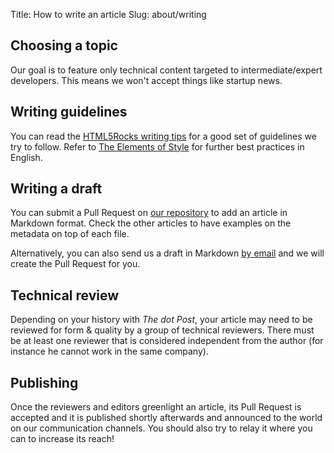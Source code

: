 Title: How to write an article
Slug: about/writing


<h2>Choosing a topic</h2>
<p>Our goal is to feature only technical content targeted to intermediate/expert developers. This means we won't accept things like startup news.</p>

<h2>Writing guidelines</h2>
<p>You can read the <a href="https://github.com/html5rocks/www.html5rocks.com/wiki/Writing-Tips">HTML5Rocks writing tips</a> for a good set of guidelines we try to follow. Refer to <a href="https://en.wikisource.org/wiki/The_Elements_of_Style">The Elements of Style</a> for further best practices in English.</p>

<h2>Writing a draft</h2>
<p>You can submit a Pull Request on <a href="https://github.com/thedotpost/thedotpost-content">our repository</a> to add an article in Markdown format. Check the other articles to have examples on the metadata on top of each file.</p>
<p>Alternatively, you can also send us a draft in Markdown <a href="mailto:contact@thedotpost.com">by email</a> and we will create the Pull Request for you.</p>

<h2>Technical review</h2>
<p>Depending on your history with <em>The dot Post</em>, your article may need to be reviewed for form &amp; quality by a group of technical reviewers. There must be at least one reviewer that is considered independent from the author (for instance he cannot work in the same company).</p>

<h2>Publishing</h2>
<p>Once the reviewers and editors greenlight an article, its Pull Request is accepted and it is published shortly afterwards and announced to the world on our communication channels. You should also try to relay it where you can to increase its reach!</p>
